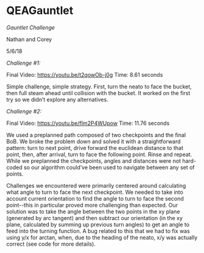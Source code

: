 # QEAGauntlet

*Gauntlet Challenge*

Nathan and Corey

5/6/18

*Challenge #1:*

Final Video: https://youtu.be/t2qowOb-j0g
Time: 8.61 seconds

Simple challenge, simple strategy. First, turn the neato to face the bucket, then full steam ahead until collision with the
bucket. It worked on the first try so we didn’t explore any alternatives.

*Challenge #2:*

Final Video: https://youtu.be/fIm2P4WUpow
Time: 11.76 seconds

We used a preplanned path composed of two checkpoints and the final BoB. We broke the problem down and solved it with a
straightforward pattern: turn to next point, drive forward the euclidean distance to that point, then, after arrival, turn to face the
following point. Rinse and repeat. While we preplanned the checkpoints, angles and distances were not hard-coded so our algorithm could’ve
been used to navigate between any set of points.

Challenges we encountered were primarily centered around calculating what angle to turn to face the next checkpoint. We needed to
take into account current orientation to find the angle to turn to face the second point--this in particular proved more challenging than
expected. Our solution was to take the angle between the two points in the xy plane (generated by arc tangent) and then subtract our
orientation (in the xy plane, calculated by summing up previous turn angles) to get an angle to feed into the turning function. A bug
related to this that we had to fix was using y/x for arctan, when, due to the heading of the neato, x/y was actually correct (see code for
more details).
